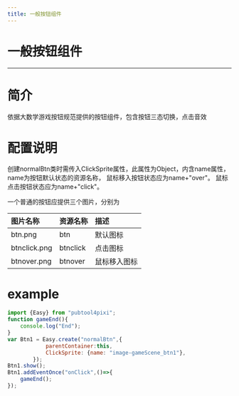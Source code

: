 ```yaml
---
title: 一般按钮组件
---
```

# 一般按钮组件 
---

# 简介
依据大数学游戏按钮规范提供的按钮组件，包含按钮三态切换，点击音效
# 配置说明
创建normalBtn类时需传入ClickSprite属性，此属性为Object，内含name属性，
name为按钮默认状态的资源名称，
鼠标移入按钮状态应为name+"over"。
鼠标点击按钮状态应为name+"click"。

一个普通的按钮应提供三个图片，分别为

图片名称|资源名称|描述
:--|:--|:--
btn.png|btn|默认图标
btnclick.png|btnclick|点击图标
btnover.png|btnover|鼠标移入图标

# example
```js
import {Easy} from "pubtool4pixi";
function gameEnd(){
    console.log("End");
}
var Btn1 = Easy.create("normalBtn",{
            parentContainer:this,
            ClickSprite: {name: "image-gameScene_btn1"},
        });
Btn1.show();
Btn1.addEventOnce("onClick",()=>{
    gameEnd();
});
```